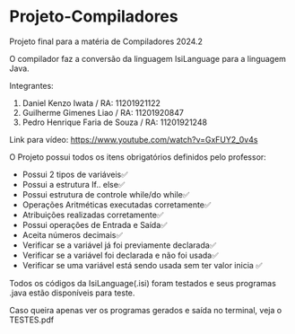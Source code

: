 # Projeto-Compiladores
Projeto final para a matéria de Compiladores 2024.2

O compilador faz a conversão da linguagem IsiLanguage para a linguagem Java.

Integrantes:

1.  Daniel Kenzo Iwata / RA: 11201921122
2.  Guilherme Gimenes Liao / RA: 11201920847
3.  Pedro Henrique Faria de Souza / RA: 11201921248

Link para vídeo: https://www.youtube.com/watch?v=GxFUY2_0v4s

O Projeto possui todos os itens obrigatórios definidos pelo professor:
- Possui 2 tipos de variáveis✅
- Possui a estrutura If.. else✅
- Possui estrutura de controle while/do while✅
- Operações Aritméticas executadas corretamente✅
- Atribuições realizadas corretamente✅
- Possui operações de Entrada e Saída✅
- Aceita números decimais✅
- Verificar se a variável já foi previamente declarada✅
- Verificar se a variável foi declarada e não foi usada✅
- Verificar se uma variável está sendo usada sem ter valor inicia ✅

Todos os códigos da IsiLanguage(.isi) foram testados e seus programas .java estão disponíveis para teste.

Caso queira apenas ver os programas gerados e saída no terminal, veja o TESTES.pdf
